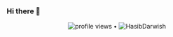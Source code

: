 ### Hi there 👋

<!--
**HasibDarwish/HasibDarwish** is a ✨ _special_ ✨ repository because its `README.md` (this file) appears on your GitHub profile.
<p align="center">

</p>
Here are some ideas to get you started:

- 🔭 I’m currently working on ...
- 🌱 I’m currently learning ...
- 👯 I’m looking to collaborate on ...
- 🤔 I’m looking for help with ...
- 💬 Ask me about ...
- 📫 How to reach me: ...
- 😄 Pronouns: ...
- ⚡ Fun fact: ...
-->

<p align="center">
  <img src="https://gpvc.arturio.dev/HasibDarwish" alt="profile views"> •  <img src="https://komarev.com/ghpvc/?username=HasibDarwish&style=plastic&label=Stalker+visits" alt="HasibDarwish" />
</p>
